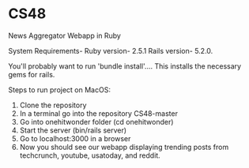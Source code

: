 # CS48
News Aggregator Webapp in Ruby


System Requirements-
Ruby version- 2.5.1
Rails version- 5.2.0.

You'll probably want to run 'bundle install'.... This installs the necessary gems for rails.

Steps to run project on MacOS:
1. Clone the repository
2. In a terminal go into the repository CS48-master
3. Go into onehitwonder folder (cd onehitwonder)
4. Start the server (bin/rails server)
5. Go to localhost:3000 in a browser
6. Now you should see our webapp displaying trending posts from techcrunch, youtube, usatoday, and reddit.
